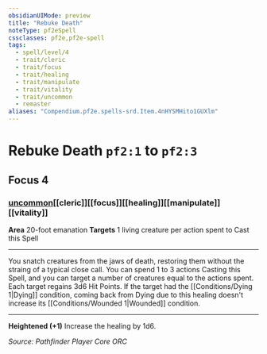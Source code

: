 ```yaml
---
obsidianUIMode: preview
title: "Rebuke Death"
noteType: pf2eSpell
cssclasses: pf2e,pf2e-spell
tags:
  - spell/level/4
  - trait/cleric
  - trait/focus
  - trait/healing
  - trait/manipulate
  - trait/vitality
  - trait/uncommon
  - remaster
aliases: "Compendium.pf2e.spells-srd.Item.4nHYSMHito1GUXlm" 
---
```

# Rebuke Death  `pf2:1` to `pf2:3`  
## Focus 4
### [uncommon](uncommon "Uncommon Rarity Trait")[[cleric]][[focus]][[healing]][[manipulate]][[vitality]]

**Area** 20-foot emanation
**Targets** 1 living creature per action spent to Cast this Spell
* * * 
You snatch creatures from the jaws of death, restoring them without the straing of a typical close call. You can spend 1 to 3 actions Casting this Spell, and you can target a number of creatures equal to the actions spent. Each target regains 3d6 Hit Points. If the target had the [[Conditions/Dying 1|Dying]] condition, coming back from Dying due to this healing doesn't increase its [[Conditions/Wounded 1|Wounded]] condition.

* * *

**Heightened (+1)** Increase the healing by 1d6.

*Source: Pathfinder Player Core*
*ORC*